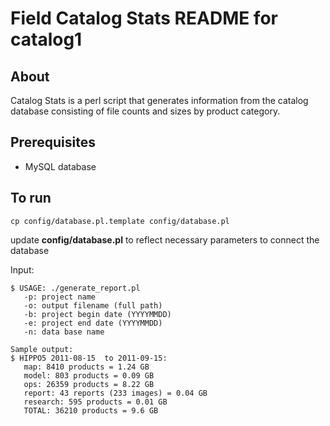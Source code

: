 # Field Catalog Stats README for catalog1

## About

Catalog Stats is a perl script that generates information from the catalog database consisting of file counts and sizes by product category.

## Prerequisites

- MySQL database

## To run 


    
    cp config/database.pl.template config/database.pl

update **config/database.pl** to reflect necessary parameters to connect the database


Input:
``` 
$ USAGE: ./generate_report.pl
   -p: project name
   -o: output filename (full path)
   -b: project begin date (YYYYMMDD)
   -e: project end date (YYYYMMDD)
   -n: data base name
```
```
Sample output:
$ HIPPO5 2011-08-15  to 2011-09-15:
   map: 8410 products = 1.24 GB
   model: 803 products = 0.09 GB
   ops: 26359 products = 8.22 GB
   report: 43 reports (233 images) = 0.04 GB
   research: 595 products = 0.01 GB
   TOTAL: 36210 products = 9.6 GB
```
